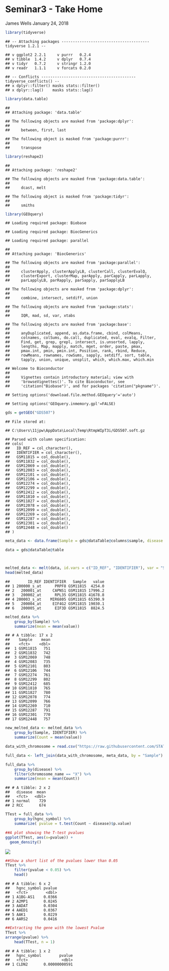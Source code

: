 Seminar3 - Take Home
================
James Wells
January 24, 2018

``` r
library(tidyverse)
```

    ## -- Attaching packages --------------------------------------- tidyverse 1.2.1 --

    ## v ggplot2 2.2.1     v purrr   0.2.4
    ## v tibble  1.4.2     v dplyr   0.7.4
    ## v tidyr   0.7.2     v stringr 1.2.0
    ## v readr   1.1.1     v forcats 0.2.0

    ## -- Conflicts ------------------------------------------ tidyverse_conflicts() --
    ## x dplyr::filter() masks stats::filter()
    ## x dplyr::lag()    masks stats::lag()

``` r
library(data.table)
```

    ## 
    ## Attaching package: 'data.table'

    ## The following objects are masked from 'package:dplyr':
    ## 
    ##     between, first, last

    ## The following object is masked from 'package:purrr':
    ## 
    ##     transpose

``` r
library(reshape2)
```

    ## 
    ## Attaching package: 'reshape2'

    ## The following objects are masked from 'package:data.table':
    ## 
    ##     dcast, melt

    ## The following object is masked from 'package:tidyr':
    ## 
    ##     smiths

``` r
library(GEOquery)
```

    ## Loading required package: Biobase

    ## Loading required package: BiocGenerics

    ## Loading required package: parallel

    ## 
    ## Attaching package: 'BiocGenerics'

    ## The following objects are masked from 'package:parallel':
    ## 
    ##     clusterApply, clusterApplyLB, clusterCall, clusterEvalQ,
    ##     clusterExport, clusterMap, parApply, parCapply, parLapply,
    ##     parLapplyLB, parRapply, parSapply, parSapplyLB

    ## The following objects are masked from 'package:dplyr':
    ## 
    ##     combine, intersect, setdiff, union

    ## The following objects are masked from 'package:stats':
    ## 
    ##     IQR, mad, sd, var, xtabs

    ## The following objects are masked from 'package:base':
    ## 
    ##     anyDuplicated, append, as.data.frame, cbind, colMeans,
    ##     colnames, colSums, do.call, duplicated, eval, evalq, Filter,
    ##     Find, get, grep, grepl, intersect, is.unsorted, lapply,
    ##     lengths, Map, mapply, match, mget, order, paste, pmax,
    ##     pmax.int, pmin, pmin.int, Position, rank, rbind, Reduce,
    ##     rowMeans, rownames, rowSums, sapply, setdiff, sort, table,
    ##     tapply, union, unique, unsplit, which, which.max, which.min

    ## Welcome to Bioconductor
    ## 
    ##     Vignettes contain introductory material; view with
    ##     'browseVignettes()'. To cite Bioconductor, see
    ##     'citation("Biobase")', and for packages 'citation("pkgname")'.

    ## Setting options('download.file.method.GEOquery'='auto')

    ## Setting options('GEOquery.inmemory.gpl'=FALSE)

``` r
gds = getGEO("GDS507")
```

    ## File stored at:

    ## C:\Users\11jpw\AppData\Local\Temp\RtmpWIpT3i/GDS507.soft.gz

    ## Parsed with column specification:
    ## cols(
    ##   ID_REF = col_character(),
    ##   IDENTIFIER = col_character(),
    ##   GSM11815 = col_double(),
    ##   GSM11832 = col_double(),
    ##   GSM12069 = col_double(),
    ##   GSM12083 = col_double(),
    ##   GSM12101 = col_double(),
    ##   GSM12106 = col_double(),
    ##   GSM12274 = col_double(),
    ##   GSM12299 = col_double(),
    ##   GSM12412 = col_double(),
    ##   GSM11810 = col_double(),
    ##   GSM11827 = col_double(),
    ##   GSM12078 = col_double(),
    ##   GSM12099 = col_double(),
    ##   GSM12269 = col_double(),
    ##   GSM12287 = col_double(),
    ##   GSM12301 = col_double(),
    ##   GSM12448 = col_double()
    ## )

``` r
meta_data <- data.frame(Sample = gds@dataTable@columns$sample, disease = gds@dataTable@columns$disease.state)

data = gds@dataTable@table



melted_data <- melt(data, id.vars = c("ID_REF", "IDENTIFIER"), var = "Sample")
head(melted_data)
```

    ##        ID_REF IDENTIFIER   Sample   value
    ## 1 200000_s_at      PRPF8 GSM11815  4254.0
    ## 2   200001_at     CAPNS1 GSM11815 17996.2
    ## 3   200002_at      RPL35 GSM11815 41678.8
    ## 4 200003_s_at    MIR6805 GSM11815 65390.9
    ## 5   200004_at     EIF4G2 GSM11815 19030.1
    ## 6   200005_at      EIF3D GSM11815  8824.5

``` r
melted_data %>% 
    group_by(Sample) %>% 
    summarize(mean = mean(value))
```

    ## # A tibble: 17 x 2
    ##    Sample    mean
    ##    <fct>    <dbl>
    ##  1 GSM11815   751
    ##  2 GSM11832   742
    ##  3 GSM12069   748
    ##  4 GSM12083   735
    ##  5 GSM12101   803
    ##  6 GSM12106   744
    ##  7 GSM12274   761
    ##  8 GSM12299   802
    ##  9 GSM12412   685
    ## 10 GSM11810   765
    ## 11 GSM11827   780
    ## 12 GSM12078   774
    ## 13 GSM12099   766
    ## 14 GSM12269   710
    ## 15 GSM12287   791
    ## 16 GSM12301   770
    ## 17 GSM12448   757

``` r
new_melted_data <- melted_data %>% 
    group_by(Sample, IDENTIFIER) %>% 
    summarize(Count = mean(value))

data_with_chromosome = read.csv("https://raw.githubusercontent.com/STAT540-UBC/STAT540-UBC.github.io/master/seminars/seminars_winter_2017/Seminar3/biomart_output.csv", header = TRUE)

full_data <- left_join(data_with_chromosome, meta_data, by = "Sample")

full_data %>% 
    group_by(disease) %>% 
    filter(chromosome_name == "X") %>% 
    summarize(mean = mean(Count))
```

    ## # A tibble: 2 x 2
    ##   disease  mean
    ##   <fct>   <dbl>
    ## 1 normal    729
    ## 2 RCC       674

``` r
TTest = full_data %>% 
    group_by(hgnc_symbol) %>% 
    summarize( pvalue = t.test(Count ~ disease)$p.value)

##A plot showing the T-test pvalues
ggplot(TTest, aes(x=pvalue)) + 
  geom_density()
```

![](Seminar3_-_Take_Home_files/figure-markdown_github/unnamed-chunk-1-1.png)

``` r
##Show a short list of the pvalues lower than 0.05
TTest %>% 
    filter(pvalue < 0.05) %>% 
    head()
```

    ## # A tibble: 6 x 2
    ##   hgnc_symbol pvalue
    ##   <fct>        <dbl>
    ## 1 A1BG-AS1    0.0366
    ## 2 A2MP1       0.0245
    ## 3 AADAT       0.0304
    ## 4 AAED1       0.0367
    ## 5 AAK1        0.0229
    ## 6 AARS2       0.0416

``` r
##Extracting the gene with the lowest Pvalue
TTest %>% 
arrange(pvalue) %>% 
    head(TTest, n = 1)
```

    ## # A tibble: 1 x 2
    ##   hgnc_symbol        pvalue
    ##   <fct>               <dbl>
    ## 1 CLDN2       0.00000000591
